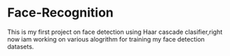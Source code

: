 # Face-Recognition
This is my first project on face detection using Haar cascade clasifier,right now iam working on various alogrithm for training my face detection datasets.
